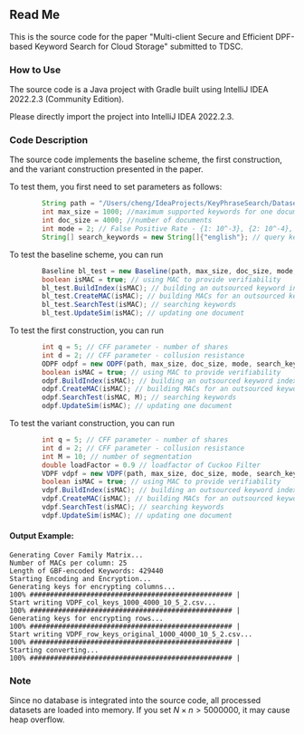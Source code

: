 ## Read Me
This is the source code for the paper "Multi-client Secure and Efficient DPF-based Keyword Search for Cloud Storage" submitted to TDSC.

### How to Use
The source code is a Java project with Gradle built using IntelliJ IDEA 2022.2.3 (Community Edition).

Please directly import the project into IntelliJ IDEA 2022.2.3.

### Code Description

The source code implements the baseline scheme, the first construction, and the variant construction presented in the paper.

To test them, you first need to set parameters as follows:

```java
        String path = "/Users/cheng/IdeaProjects/KeyPhraseSearch/Datasets/sample_keywords.csv"; // path to the plaintext keyword index
        int max_size = 1000; //maximum supported keywords for one document
        int doc_size = 4000; //number of documents
        int mode = 2; // False Positive Rate - {1: 10^-3}, {2: 10^-4}, {3: 10^-5}, {4: 10^-6}")
        String[] search_keywords = new String[]{"english"}; // query keywords
```

To test the baseline scheme, you can run

```java
        Baseline bl_test = new Baseline(path, max_size, doc_size, mode, search_keywords);
        boolean isMAC = true; // using MAC to provide verifiability
        bl_test.BuildIndex(isMAC); // building an outsourced keyword index
        bl_test.CreateMAC(isMAC); // building MACs for an outsourced keyword index
        bl_test.SearchTest(isMAC); // searching keywords
        bl_test.UpdateSim(isMAC); // updating one document
```
To test the first construction, you can run

```java
        int q = 5; // CFF parameter - number of shares
        int d = 2; // CFF parameter - collusion resistance
        ODPF odpf = new ODPF(path, max_size, doc_size, mode, search_keywords, q, d);
        boolean isMAC = true; // using MAC to provide verifiability
        odpf.BuildIndex(isMAC); // building an outsourced keyword index
        odpf.CreateMAC(isMAC); // building MACs for an outsourced keyword index
        odpf.SearchTest(isMAC, M); // searching keywords
        odpf.UpdateSim(isMAC); // updating one document
```

To test the variant construction, you can run
```java
        int q = 5; // CFF parameter - number of shares
        int d = 2; // CFF parameter - collusion resistance
        int M = 10; // number of segmentation
        double loadFactor = 0.9 // loadfactor of Cuckoo Filter
        VDPF vdpf = new VDPF(path, max_size, doc_size, mode, search_keywords, q, d, M, loadFactor);
        boolean isMAC = true; // using MAC to provide verifiability
        vdpf.BuildIndex(isMAC); // building an outsourced keyword index
        vdpf.CreateMAC(isMAC); // building MACs for an outsourced keyword index
        vdpf.SearchTest(isMAC); // searching keywords
        vdpf.UpdateSim(isMAC); // updating one document
```

#### Output Example:
```
Generating Cover Family Matrix...
Number of MACs per column: 25
Length of GBF-encoded Keywords: 429440
Starting Encoding and Encryption...
Generating keys for encrypting columns...
100% ################################################## |
Start writing VDPF_col_keys_1000_4000_10_5_2.csv...
100% ################################################## |
Generating keys for encrypting rows...
100% ################################################## |
Start writing VDPF_row_keys_original_1000_4000_10_5_2.csv...
100% ################################################## |
Starting converting...
100% ################################################## |
```

### Note

Since no database is integrated into the source code, all processed datasets are loaded into memory. 
If you set $`N \times n > 5000000`$, it may cause heap overflow. 
